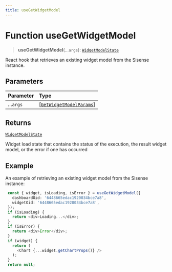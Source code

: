 ```yaml
---
title: useGetWidgetModel
---
```


# Function useGetWidgetModel <Badge type="fusionEmbed" text="Fusion Embed" />

> **useGetWidgetModel**(...`args`): [`WidgetModelState`](../type-aliases/type-alias.WidgetModelState.md)

React hook that retrieves an existing widget model from the Sisense instance.

## Parameters

| Parameter | Type |
| :------ | :------ |
| ...`args` | [[`GetWidgetModelParams`](../interfaces/interface.GetWidgetModelParams.md)] |

## Returns

[`WidgetModelState`](../type-aliases/type-alias.WidgetModelState.md)

Widget load state that contains the status of the execution, the result widget model, or the error if one has occurred

## Example

An example of retrieving an existing widget model from the Sisense instance:
```ts
 const { widget, isLoading, isError } = useGetWidgetModel({
   dashboardOid: '6448665edac1920034bce7a8',
   widgetOid: '6448665edac1920034bce7a8',
 });
 if (isLoading) {
   return <div>Loading...</div>;
 }
 if (isError) {
   return <div>Error</div>;
 }
 if (widget) {
   return (
     <Chart {...widget.getChartProps()} />
   );
 }
 return null;
```
